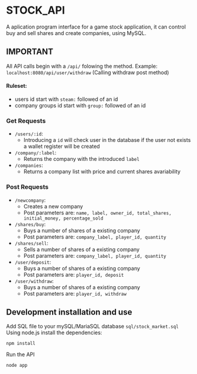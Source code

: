 # STOCK_API

A aplication program interface for a game stock application, it can control buy and sell shares and create companies, using MySQL.

## IMPORTANT

All API calls begin with a `/api/` folowing the method.
Example: `localhost:8080/api/user/withdraw` (Calling withdraw post method)

#### Ruleset:
- users id start with `steam:` followed of an id
- company groups id start with `group:` followed of an id

### Get Requests

* `/users/:id`:
  * Introducing a `id` will check user in the database if the user not exists a wallet register will be created
* `/company/:label`:
  * Returns the company with the introduced `label`
* `/companies`:
  * Returns a company list with price and current shares avariability

### Post Requests

* `/newcompany`:
  * Creates a new company
  * Post parameters are: `name, label, owner_id, total_shares, initial_money, percentage_sold`
* `/shares/buy`:
  * Buys a number of shares of a existing company
  * Post parameters are: `company_label, player_id, quantity`
* `/shares/sell`:
  * Sells a number of shares of a existing company
  * Post parameters are: `company_label, player_id, quantity`
* `/user/deposit`:
  * Buys a number of shares of a existing company
  * Post parameters are: `player_id, deposit`
* `/user/withdraw`:
  * Buys a number of shares of a existing company
  * Post parameters are: `player_id, withdraw`

## Development installation and use

Add SQL file to your mySQL/MariaSQL database `sql/stock_market.sql`
Using node.js install the dependencies:

````Console
npm install
````

Run the API

````Console
node app
````
